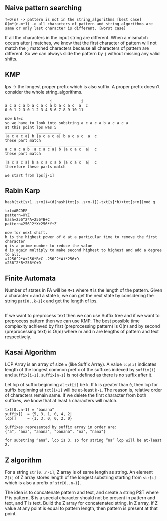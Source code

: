  ## Naive pattern searching

 ```
T=O(n) -> pattern is not in the string_algorithms [best case]
O(m*(n-m+1) -> all characters of pattern and string_algorithms are same or only last character is different. [worst case]

```
If all the characters in the input string are different. When a mismatch occurs after j matches, we know 
that the first character of pattern will not match the `j` matched characters because all characters of pattern are 
different. So we can always slide the pattern by `j` without missing any valid shifts.

## KMP

lps -> the longest proper prefix which is also suffix. A proper prefix doesn't consider the whole string_algorithms.

```
                    j             i
a c a c a b a c a c a b a c a c  a  c
0 0 1 2 3 0 1 2 3 4 5 6 7 8 9 10 11

now b!=c
so we have to look into substring a c a c a b a c a c a
at this point lps was 5
___________   ___________
|a c a c a| b |a c a c a| b a c a c  a  c
these part match
          ___________   ____________
a c a c a b |a c a c a| b |a c a c  a|  c
these part match
___________               ____________
|a c a c a| b a c a c a b |a c a c  a|  c
therefore these parts match

we start from lps[j-1]

```

## Rabin Karp

`hash(txt[s+1..s+m])=(d(hash(txt[s..s+m-1])-txt[s]*h)+txt[s+m])mod q`

```
txt=ABCDEF
pattern=XYZ
hash=256^2*A+256*B+C
pattern=256^2*X+256*Y+Z

now for next shift.
h is the highest power of d at a particular time to remove the first character
q is a prime number to reduce the value
d is again multiply to make second highest to highest and add a degree to all.
=(256^2*A+256*B+C -256^2*A)*256+D
=256^2*B+256*C+D
```
 
## Finite Automata
Number of states in FA will be `M+1` where `M` is the length of the pattern. Given a character `x` and 
a state `k`, we can get  the next state by considering the string `pat[0..k-1]x` and get the length of lps.

## 

If we want to preprocess text then we can use Suffix tree and if we want to preprocess pattern then we can use KMP.
The best possible time complexity achieved by first (preprocessing pattern) is O(n) and by second (preprocessing text) is O(m) where m and n are lengths of pattern and text respectively.

## Kasai Algorithm

LCP Array is an array of size `n` (like Suffix Array). A value `lcp[i]` indicates length of the longest common prefix of the suffixes indexed by `suffix[i]` and `suffix[i+1]`. `suffix[n-1]` is not defined as there is no suffix after it. 

Let lcp of suffix beginning at `txt[i]` be `k`. If `k` is greater than `0`, then lcp for suffix beginning at `txt[i+1]` will be at-least `k-1`. The reason is, relative order of characters remain same. If we delete the first character from both suffixes, we know that at least `k` characters will match.

```
txt[0..n-1] = "banana"
suffix[]  = {5, 3, 1, 0, 4, 2| 
lcp[]     = {1, 3, 0, 0, 2, 0}

Suffixes represented by suffix array in order are:
{"a", "ana", "anana", "banana", "na", "nana"}

for substring “ana”, lcp is 3, so for string “na” lcp will be at-least 2. 
```

## Z algorithm

For a string `str[0..n-1]`, Z array is of same length as string. An element `Z[i]` of Z array stores length of the longest substring starting from `str[i]` which is also a prefix of `str[0..n-1]`.

The idea is to concatenate pattern and text, and create a string P$T where P is pattern, $ is a special character should not be present in pattern and text, and T is text. Build the Z array for concatenated string. In Z array, if Z value at any point is equal to pattern length, then pattern is present at that point. 